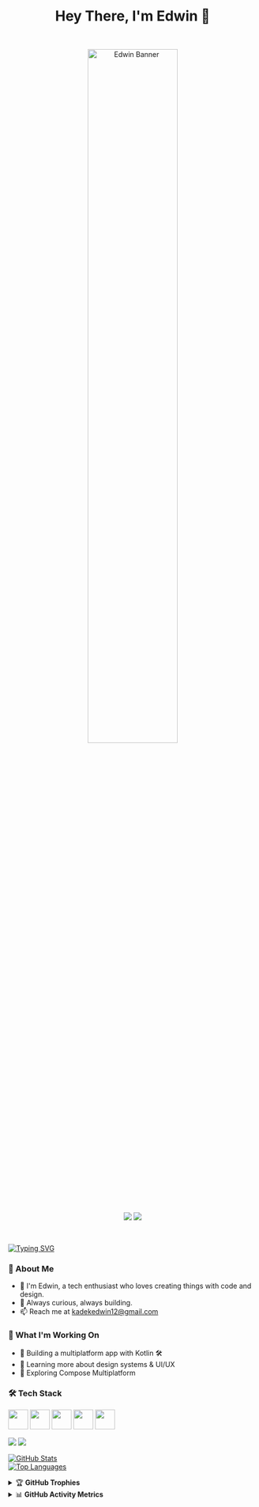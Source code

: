 <h1 align="center">Hey There, I'm Edwin 👋</h1>

<br>

<p align="center">
  <img src="https://github.com/user-attachments/assets/5dc0a019-ee19-4de5-8294-5994a530eb42" width="60%" alt="Edwin Banner"/>
</p>

<p align="center">
  <a href="https://github.com/kadekedwin"><img src="https://img.shields.io/github/followers/kadekedwin?style=social"/></a>
  <a href="https://youtube.com/@kadekedwin"><img src="https://img.shields.io/youtube/channel/subscribers/UC1JNrxsEa5lCyFqvqcj8xIw?style=social"/></a>
</p>

<br>

[![Typing SVG](https://readme-typing-svg.herokuapp.com?font=Fira+Code&size=24&duration=4000&pause=1000&center=true&vCenter=true&width=435&lines=Hey+there!+I'm+Edwin+👋;I+build+multiplatform+apps+💻📱;I+love+code+and+design+🎨+👨‍💻&color=FF61C7&background=00000000)](https://github.com/kadekedwin)

### 🌟 About Me
- 🌱 I'm Edwin, a tech enthusiast who loves creating things with code and design.
- 🚀 Always curious, always building.
- 📫 Reach me at kadekedwin12@gmail.com

### 🚧 What I'm Working On
- 🔭 Building a multiplatform app with Kotlin 🛠️
- 🧠 Learning more about design systems & UI/UX
- 🎯 Exploring Compose Multiplatform

### 🛠️ Tech Stack
<p align="left">
  <img src="https://cdn.jsdelivr.net/gh/devicons/devicon/icons/kotlin/kotlin-original.svg" width="40"/>
  <img src="https://cdn.jsdelivr.net/gh/devicons/devicon/icons/android/android-original.svg" width="40"/>
  <img src="https://cdn.jsdelivr.net/gh/devicons/devicon/icons/git/git-original.svg" width="40"/>
  <img src="https://cdn.jsdelivr.net/gh/devicons/devicon/icons/github/github-original.svg" width="40"/>
  <img src="https://cdn.jsdelivr.net/gh/devicons/devicon/icons/figma/figma-original.svg" width="40"/>
</p>

<p align="left">
  <a href="#"><img src="https://img.shields.io/badge/Kotlin-7F52FF?style=for-the-badge&logo=kotlin&logoColor=white"/></a>
  <a href="#"><img src="https://img.shields.io/badge/Git-F05032?style=for-the-badge&logo=git&logoColor=white"/></a>
</p>

<p align="left">
  <a href="https://github.com/kadekedwin">
    <img src="https://github-readme-stats.vercel.app/api?username=kadekedwin&show_icons=true&theme=aura_dark" alt="GitHub Stats"/>
  </a>
  <br/>
  <a href="https://github.com/kadekedwin">
    <img src="https://github-readme-stats.vercel.app/api/top-langs/?username=kadekedwin&layout=compact&theme=aura_dark" alt="Top Languages"/>
  </a>
</p>

<details>
  <summary>🏆 <b>GitHub Trophies</b></summary>
  <br/>
  <img src="https://github-profile-trophy.vercel.app/?username=kadekedwin&theme=darkhub&no-frame=true&row=1&margin-w=10" alt="GitHub Trophies"/>
</details>

<details>
  <summary>📊 <b>GitHub Activity Metrics</b></summary>
  <br/>
  <img src="https://metrics.lecoq.io/kadekedwin?template=classic&config.timezone=Asia%2FBali&languages=1&isocalendar=1&base.indepth=false&repositories.forks=true" alt="Metrics"/>
</details>
